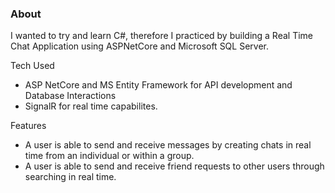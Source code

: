 ### About
I wanted to try and learn C#, therefore I practiced by building a Real Time Chat Application using ASPNetCore and Microsoft SQL Server.

Tech Used
- ASP NetCore and MS Entity Framework for API development and Database Interactions
- SignalR for real time capabilites.

Features
- A user is able to send and receive messages by creating chats in real time from an individual or within a group.
- A user is able to send and receive friend requests to other users through searching in real time.

